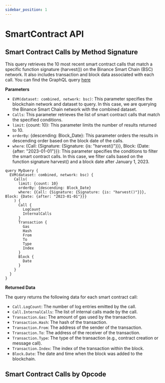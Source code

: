 ```yaml
---
sidebar_position: 1
---
```


# SmartContract API

## Smart Contract Calls by Method Signature



This query retrieves the 10 most recent smart contract calls that match a specific function signature (harvest()) on the Binance Smart Chain (BSC) network. It also includes transaction and block data associated with each call. 
You can find the GraphQL query [here](https://graphql.bitquery.io/ide/Calls-by-Method-Signature)

**Parameters**
- `EVM(dataset: combined, network: bsc)`: This parameter specifies the blockchain network and dataset to query. In this case, we are querying the Binance Smart Chain network with the combined dataset.
- `Calls`: This parameter retrieves the list of smart contract calls that match the specified conditions.
- `limit`: {count: 10}: This parameter limits the number of results returned to 10.
- `orderBy`: {descending: Block_Date}: This parameter orders the results in descending order based on the block date of the calls.
- `where`: {Call: {Signature: {Signature: {is: "harvest()"}}}, Block: {Date: {after: "2023-01-01"}}}: This parameter specifies the conditions to filter the smart contract calls. In this case, we filter calls based on the function signature harvest() and a block date after January 1, 2023.

```
query MyQuery {
  EVM(dataset: combined, network: bsc) {
    Calls(
      limit: {count: 10}
      orderBy: {descending: Block_Date}
      where: {Call: {Signature: {Signature: {is: "harvest()"}}}, Block: {Date: {after: "2023-01-01"}}}
    ) {
      Call {
        LogCount
        InternalCalls
      }
      Transaction {
        Gas
        Hash
        From
        To
        Type
        Index
      }
      Block {
        Date
      }
    }
  }
}
```

**Returned Data**

The query returns the following data for each smart contract call:

- `Call.LogCount`: The number of log entries emitted by the call.
- `Call.InternalCalls`: The list of internal calls made by the call.
- `Transaction.Gas`: The amount of gas used by the transaction.
- `Transaction.Hash`: The hash of the transaction.
- `Transaction.From`: The address of the sender of the transaction.
- `Transaction.To`: The address of the receiver of the transaction.
- `Transaction.Type`: The type of the transaction (e.g., contract creation or message call).
- `Transaction.Index`: The index of the transaction within the block.
- `Block.Date`: The date and time when the block was added to the blockchain.

## Smart Contract Calls by Opcode
